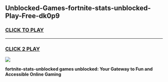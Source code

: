 
## Unblocked-Games-fortnite-stats-unblocked-Play-Free-dk0p9
<h3>
<a href="https://premium76.site?title=fortnite-stats-unblocked&ref=23A">CLICK TO PLAY</a></h3>
<hr>

<h3>
<a href="https://premium76.site?title=fortnite-stats-unblocked&ref=23A">CLICK 2 PLAY</a>
  
</h3>

<a href="https://premium76.site?title=fortnite-stats-unblocked&ref=23A"><img src="https://clearcache.store/games.png"></a>


**fortnite-stats-unblocked games unblocked: Your Gateway to Fun and Accessible Online Gaming**
